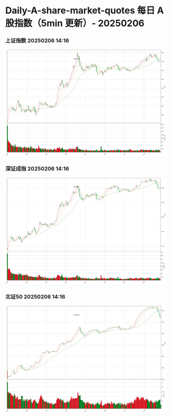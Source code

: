 
# Daily-A-share-market-quotes 每日 A 股指数（5min 更新）- 20250206

### 上证指数 20250206 14:16
![](./fig/2025/2/20250206-sh000001.png)

### 深证成指 20250206 14:16
![](./fig/2025/2/20250206-sz399001.png)

### 北证50 20250206 14:16
![](./fig/2025/2/20250206-bj899050.png)
